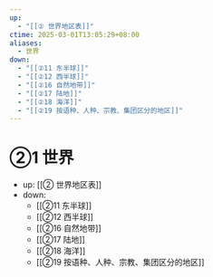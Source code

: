 ```yaml
---
up:
  - "[[② 世界地区表]]"
ctime: 2025-03-01T13:05:29+08:00
aliases:
  - 世界
down:
  - "[[②11 东半球]]"
  - "[[②12 西半球]]"
  - "[[②16 自然地带]]"
  - "[[②17 陆地]]"
  - "[[②18 海洋]]"
  - "[[②19 按语种、人种、宗教、集团区分的地区]]"
---
```


# ②1 世界

- up: [[② 世界地区表]]
- down:	
	- [[②11 东半球]]
	- [[②12 西半球]]
	- [[②16 自然地带]]
	- [[②17 陆地]]
	- [[②18 海洋]]
	- [[②19 按语种、人种、宗教、集团区分的地区]]
	
